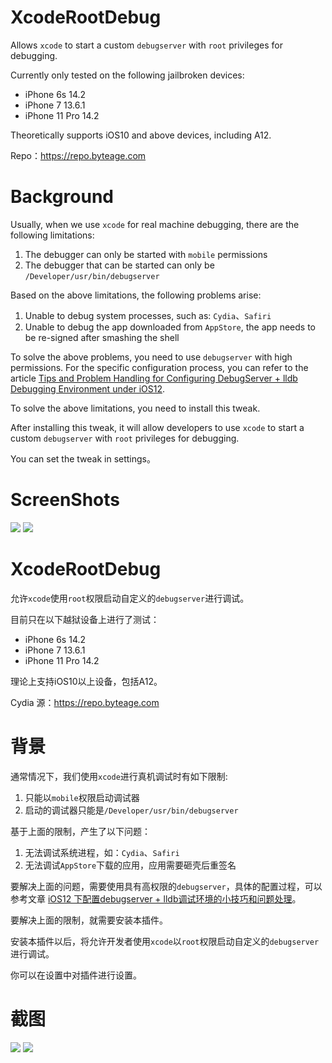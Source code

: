 # XcodeRootDebug

Allows `xcode` to start a custom `debugserver` with `root` privileges for debugging.

Currently only tested on the following jailbroken devices:

* iPhone 6s 14.2
* iPhone 7 13.6.1
* iPhone 11 Pro 14.2

Theoretically supports iOS10 and above devices, including A12.

Repo：https://repo.byteage.com

# Background

Usually, when we use `xcode` for real machine debugging, there are the following limitations:

1. The debugger can only be started with `mobile` permissions
2. The debugger that can be started can only be `/Developer/usr/bin/debugserver`

Based on the above limitations, the following problems arise:

1. Unable to debug system processes, such as: `Cydia`、`Safiri`
2. Unable to debug the app downloaded from `AppStore`, the app needs to be re-signed after smashing the shell

To solve the above problems, you need to use `debugserver` with high permissions. For the specific configuration process, you can refer to the article [Tips and Problem Handling for Configuring DebugServer + lldb Debugging Environment under iOS12](https://iosre.com/t/ios12-debugserver-lldb/14429).

To solve the above limitations, you need to install this tweak.

After installing this tweak, it will allow developers to use `xcode` to start a custom `debugserver` with `root` privileges for debugging.

You can set the tweak in settings。

# ScreenShots

![](ScreenShots/20220627_235849.png)
![](ScreenShots/20220628_000606_898.png)

# XcodeRootDebug

允许`xcode`使用`root`权限启动自定义的`debugserver`进行调试。

目前只在以下越狱设备上进行了测试：

* iPhone 6s 14.2
* iPhone 7 13.6.1
* iPhone 11 Pro 14.2

理论上支持iOS10以上设备，包括A12。

Cydia 源：https://repo.byteage.com

# 背景

通常情况下，我们使用`xcode`进行真机调试时有如下限制:

1. 只能以`mobile`权限启动调试器
2. 启动的调试器只能是`/Developer/usr/bin/debugserver`

基于上面的限制，产生了以下问题：

1. 无法调试系统进程，如：`Cydia`、`Safiri`
2. 无法调试`AppStore`下载的应用，应用需要砸壳后重签名

要解决上面的问题，需要使用具有高权限的`debugserver`，具体的配置过程，可以参考文章 [iOS12 下配置debugserver + lldb调试环境的小技巧和问题处理](https://iosre.com/t/ios12-debugserver-lldb/14429)。

要解决上面的限制，就需要安装本插件。

安装本插件以后，将允许开发者使用`xcode`以`root`权限启动自定义的`debugserver`进行调试。

你可以在设置中对插件进行设置。

# 截图
![](ScreenShots/20220627_235849.png)
![](ScreenShots/20220628_000606_898.png)
